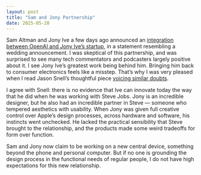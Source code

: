 ```yaml
---
layout: post
title: "Sam and Jony Partnership"
date: 2025-05-28
---
```


Sam Altman and Jony Ive a few days ago announced an [integration between OpenAI and Jony Ive’s startup](https://openai.com/sam-and-jony/), in a statement resembling a wedding announcement. I was skeptical of this partnership, and was surprised to see many tech commentators and podcasters largely positive about it. I see Jony Ive’s greatest work being behind him. Bringing him back to consumer electronics feels like a misstep. That’s why I was very pleased when I read Jason Snell’s thoughtful piece [voicing similar doubts](https://sixcolors.com/post/2025/05/sam-and-jony-and-skepticism/).

I agree with Snell: there is no evidence that Ive can innovate today the way that he did when he was working with Steve Jobs. Jony is an incredible designer, but he also had an incredible partner in Steve — someone who tempered aesthetics with usability. When Jony was given full creative control over Apple’s design processes, across hardware and software, his instincts went unchecked. He lacked the practical sensibility that Steve brought to the relationship, and the products made some weird tradeoffs for form over function.

Sam and Jony now claim to be working on a new central device, something beyond the phone and personal computer. But if no one is grounding the design process in the functional needs of regular people, I do not have high expectations for this new relationship.